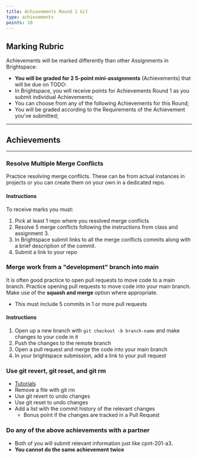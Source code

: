 ```yaml
---
title: Achievements Round 1 Git
type: achievements
points: 10
---
```


## Marking Rubric

Achievements will be marked differently than other Assignments in Brightspace:

- **You will be graded for 2 5-point mini-assignments** (Achievements) that will be due on TODO:
- In Brightspace, you will receive points for Achievements Round 1 as you submit individual Achievements;
- You can choose from any of the following Achievements for this Round;
- You will be graded according to the Requirements of the Achievement you've submitted;

---

## Achievements

---

### Resolve Multiple Merge Conflicts

Practice resolving merge conflicts. These can be from actual instances in projects or you can create them on your own in a dedicated repo.

#### Instructions

To receive marks you must:

1. Pick at least 1 repo where you resolved merge conflicts
2. Resolve 5 merge conflicts following the instructions from class and assignment 3.
3. In Brightspace submit links to all the merge conflicts commits along with a brief description of the commit.
4. Submit a link to your repo

### Merge work from a "development" branch into main

It is often good practice to open pull requests to move code to a main branch. Practice opening pull requests to move code into your main branch. Make use of the **squash and merge** option where appropriate.

- This must include 5 commits in 1 or more pull requests

#### Instructions

1. Open up a new branch with `git checkout -b branch-name` and make changes to your code in it
2. Push the changes to the remote branch
3. Open a pull request and merge the code into your main branch
4. In your brightspace submission, add a link to your pull request

### Use git revert, git reset, and git rm

- [Tutorials](https://www.atlassian.com/git/tutorials/undoing-changes/git-revert)
- Remove a file with git rm
- Use git revert to undo changes
- Use git reset to undo changes
- Add a list with the commit history of the relevant changes
  - Bonus point if the changes are tracked in a Pull Request

### Do any of the above achievements with a partner

- Both of you will submit relevant information just like cpnt-201-a3.
- **You cannot do the same achievement twice**
